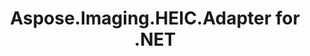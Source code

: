 ---
title: Aspose.Imaging.HEIC.Adapter for .NET
type: docs
weight: 10
url: /adapters/net/aspose.imaging.heic.adapter/
keywords: "Aspose.Imaging.HEIC.Adapter for .NET, Aspose.Imaging.HEIC.Adapter, Aspose API Reference."
description: Aspose.Imaging.HEIC.Adapter for .NET Combines 2 Aspose products Aspose.Imaging for .NET and Openize.HEIC for .NET, this allows you to use the functions of both libraries as a single whole and expand conversion between formats.
is_root: true
---